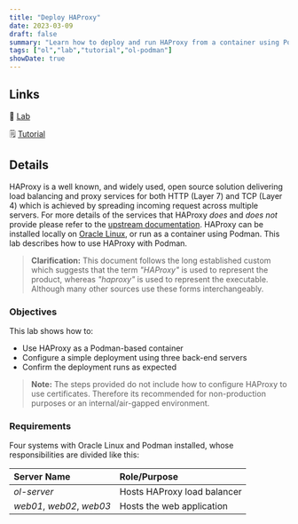 ```yaml
---
title: "Deploy HAProxy"
date: 2023-03-09
draft: false
summary: "Learn how to deploy and run HAProxy from a container using Podman."
tags: ["ol","lab","tutorial","ol-podman"]
showDate: true
---
```


## Links

:crescent_moon: [Lab](https://luna.oracle.com/lab/a9eb9ff9-b56d-4ddc-9283-b72467d78128)

:spiral_notepad: [Tutorial](https://docs.oracle.com/en/learn/podman-haproxy/)

## Details

HAProxy is a well known, and widely used, open source solution delivering load balancing and proxy services for both HTTP (Layer 7) and TCP (Layer 4) which is achieved by spreading  incoming request across multiple servers.  For more details of the services that HAProxy _does_ and _does not_ provide please refer to the [upstream documentation](https://docs.haproxy.org).  HAProxy can be installed locally on [Oracle Linux](https://docs.oracle.com/en/operating-systems/oracle-linux/8/balancing/balancing-SettingUpLoadBalancingbyUsingHAProxy.html), or run as a container using Podman.  This lab describes how to use HAProxy with Podman.

> **Clarification:** This document follows the long established custom which suggests that the term _"HAProxy"_ is used to represent the product, whereas _"haproxy"_ is used to represent the executable.  Although many other sources use these forms interchangeably.

### Objectives

This lab shows how to:

  - Use HAProxy as a Podman-based container
  - Configure a simple deployment using three back-end servers
  - Confirm the deployment runs as expected

  > **Note:** The steps provided do not include how to configure HAProxy to use certificates.  Therefore its recommended for non-production purposes or an internal/air-gapped environment.

### Requirements

Four systems with Oracle Linux and Podman installed, whose responsibilities are divided like this:

   | Server Name | Role/Purpose                |
   |:------------|:----------------------------|
   | _ol-server_ | Hosts HAProxy load balancer |
   | _web01_, _web02_, _web03_ | Hosts the web application |

